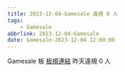 ```yaml
---
title: 2023-12-04-Gamesale 違規 0 人
tags:
    - Gamesale
abbrlink: 2023-12-04-Gamesale
date: Gamesale-2023-12-04 12:00:00
---
```

Gamesale 板 [板規連結](https://www.ptt.cc/bbs/Gossiping/M.1637425085.A.07D.html)
昨天違規 0 人
